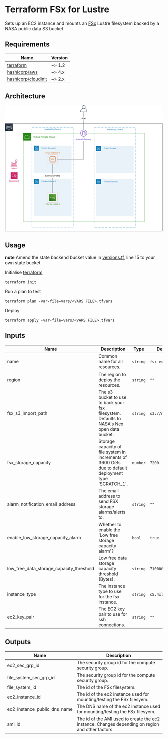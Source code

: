 # Terraform FSx for Lustre

[FSx]: https://aws.amazon.com/fsx/lustre/
[terraform]: https://www.terraform.io/downloads
[hashicorp/aws]: https://registry.terraform.io/providers/hashicorp/aws
[hashicorp/cloudinit]: https://registry.terraform.io/providers/hashicorp/cloudinit


Sets up an EC2 instance and mounts an [FSx] Lustre filesystem backed by a NASA public data S3 bucket


## Requirements

| Name                  | Version |
|-----------------------|---------|
| [terraform]           | ~> 1.2  |
| [hashicorp/aws]       | ~> 4.x  |
| [hashicorp/cloudinit] | ~> 2.x  |


## Architecture

![diagram](assets/fsx-lustre-workshop-environment-architecture.png)


## Usage

**note**
Amend the state backend bucket value in [versions.tf](versions.tf), line 15 to your own state bucket

Initialise [terraform]
```shell
terraform init
```

Run a plan to test
```shell
terraform plan -var-file=vars/<VARS FILE>.tfvars
```

Deploy
```shell
terraform apply -var-file=vars/<VARS FILE>.tfvars
```


## Inputs

| Name                                     | Description                                                                                | Type     | Default         | Required |
|------------------------------------------|--------------------------------------------------------------------------------------------|----------|-----------------|:--------:|
| name                                     | Common name for all resources.                                                             | `string` | `fsx-example`   |    no    |
| region                                   | The region to deploy the resources.                                                        | `string` | `""`            |   yes    |
| fsx_s3_import_path                       | The s3 bucket to use to back your fsx filesystem. Defaults to NASA's Nex open data bucket. | `string` | `s3://nasanex`  |    no    |
| fsx_storage_capacity                     | Storage capacity of file system in increments of 3600 GiBs due to default deployment type 'SCRATCH_1'.                               | `number` | `7200`          |    no    |
| alarm_notification_email_address         | The email address to send FSX storage alarms/alerts to.                                    | `string` | `""`            |   yes    |
| enable_low_storage_capacity_alarm        | Whether to enable the 'Low free storage capacity alarm'?                                   | `bool`   | `true`          |    no    |
| low_free_data_storage_capacity_threshold | Low free data storage capacity threshold (Bytes).                                          | `string` | `7100000000000` |    no    |
| instance_type                            | The instance type to use for the fsx instance.                                             | `string` | `c5.4xlarge`    |    no    |
| ec2_key_pair                             | The EC2 key pair to use for ssh connections.                                               | `string` | `""`            |   yes    |


## Outputs

| Name                         | Description                                                                                       |
|------------------------------|---------------------------------------------------------------------------------------------------|
| ec2_sec_grp_id               | The security group id for the compute security group.                                             |
| file_system_sec_grp_id       | The security group id for the compute security group.                                             |
| file_system_id               | The id of the FSx filesystem.                                                                     |
| ec2_instance_id              | The id of the ec2 instance used for mounting/testing the FSx filesyem.                            |
| ec2_instance_public_dns_name | The DNS name of the ec2 instance used for mounting/testing the FSx filesyem.                      |
| ami_id                       | The id of the AMI used to create the ec2 instance. Changes depending on region and other factors. |
